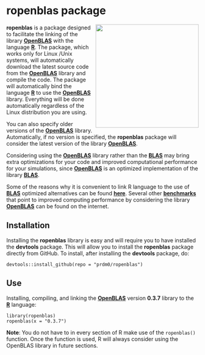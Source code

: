 # ropenblas package

<img src="https://raw.githubusercontent.com/prdm0/ropenblas/master/logo.png" height="270" width="270" align="right" />

**ropenblas** is a package designed to facilitate the linking    of the library [**OpenBLAS**](https://www.openblas.net/) with the language [**R**](https://www.r-project.org/). The package, which works only for Linux /Unix systems, will automatically download the latest source code from the [**OpenBLAS**](https://www.openblas.net/) library and compile the code. The package will automatically bind the language [**R**](https://www.r-project.org/) to use the [**OpenBLAS**](https://www.openblas.net/) library. Everything will be done automatically regardless of the Linux distribution you are using.
  
You can also specify older versions of the [**OpenBLAS**](https://www.openblas.net/) library. Automatically, if no version is specified, the **ropenblas** package will consider the latest version of the library [**OpenBLAS**](https://www.openblas.net/).


Considering using the [**OpenBLAS**](https://www.openblas.net/) library rather than the [**BLAS**](http://www.netlib.org/blas/) may bring extra optimizations for your code and improved computational performance for your simulations, since [**OpenBLAS**](https://www.openblas.net/) is an optimized implementation of the library [**BLAS**](http://www.netlib.org/blas/).

Some of the reasons why it is convenient to link R language to the use of [**BLAS**](http://www.netlib.org/blas/) optimized alternatives can be found [**here**](https://csantill.github.io/RPerformanceWBLAS/). Several other [**benchmarks**](https://en.wikipedia.org/wiki/Benchmarking) that point to improved computing performance by considering the library [**OpenBLAS**](https://www.openblas.net/) can be found on the internet.

## Installation

Installing the **ropenblas** library is easy and will require you to have installed the **devtools** package. This will allow you to install the **ropenblas** package directly from GitHub. To install, after installing the **devtools** package, do:

```
devtools::install_github(repo = "prdm0/ropenblas")
```

## Use

Installing, compiling, and linking the [**OpenBLAS**](https://www.openblas.net/) version **0.3.7** library to the [**R**](https://www.r-project.org/) language:

```
library(ropenblas)
ropenblas(x = "0.3.7")
```

**Note**: You do not have to in every section of R make use of the `ropenblas()` function. Once the function is used, R will always consider using the OpenBLAS library in future sections.